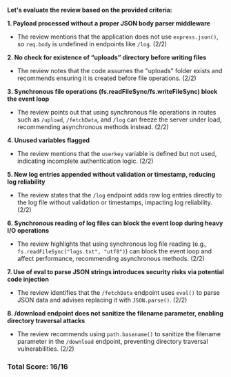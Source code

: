 **Let's evaluate the review based on the provided criteria:**

**1. Payload processed without a proper JSON body parser middleware**  
- The review mentions that the application does not use `express.json()`, so `req.body` is undefined in endpoints like `/log`. (2/2)

**2. No check for existence of “uploads” directory before writing files**  
- The review notes that the code assumes the "uploads" folder exists and recommends ensuring it is created before file operations. (2/2)

**3. Synchronous file operations (fs.readFileSync/fs.writeFileSync) block the event loop**  
- The review points out that using synchronous file operations in routes such as `/upload`, `/fetchData`, and `/log` can freeze the server under load, recommending asynchronous methods instead. (2/2)

**4. Unused variables flagged**  
- The review mentions that the `userkey` variable is defined but not used, indicating incomplete authentication logic. (2/2)

**5. New log entries appended without validation or timestamp, reducing log reliability**  
- The review states that the `/log` endpoint adds raw log entries directly to the log file without validation or timestamps, impacting log reliability. (2/2)

**6. Synchronous reading of log files can block the event loop during heavy I/O operations**  
- The review highlights that using synchronous log file reading (e.g., `fs.readFileSync("logs.txt", "utf8")`) can block the event loop and affect performance, recommending asynchronous methods. (2/2)

**7. Use of eval to parse JSON strings introduces security risks via potential code injection**  
- The review identifies that the `/fetchData` endpoint uses `eval()` to parse JSON data and advises replacing it with `JSON.parse()`. (2/2)

**8. /download endpoint does not sanitize the filename parameter, enabling directory traversal attacks**  
- The review recommends using `path.basename()` to sanitize the filename parameter in the `/download` endpoint, preventing directory traversal vulnerabilities. (2/2)

### Total Score: 16/16